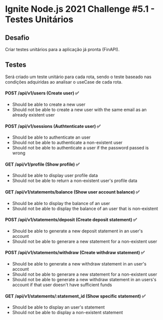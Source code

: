 # Ignite Node.js 2021 Challenge #5.1 - Testes Unitários

## Desafio
Criar testes unitários para a aplicação já pronta (FinAPI).

## Testes
Será criado um teste unitário para cada rota, sendo o teste baseado nas condições adquiridas ao analisar o useCase de cada rota.

#### POST /api/v1/users (Create user) ✅
- Should be able to create a new user
- Should not be able to create a new user with the same email as an already existent user

#### POST /api/v1/sessions (Authtenticate user) ✅
- Should be able to authenticate an user
- Should not be able to authenticate a non-existent user
- Should not be able to authenticate a user if the password passed is wrong

#### GET /api/v1/profile (Show profile) ✅
- Should be able to display user profile data
- Should not be able to return a non-existent user's profile data

#### GET /api/v1/statements/balance (Show user account balance) ✅
- Should be able to display the balance of an user
- Should not be able to display the balance of an user that is non-existent

#### POST /api/v1/statements/deposit (Create deposit statement) ✅
- Should be able to generate a new deposit statement in an user's account
- Should not be able to generare a new statement for a non-existent user

#### POST /api/v1/statements/withdraw (Create withdraw statement) ✅
- Should be able to generate a new withdraw statement in an user's account
- Should not be able to generare a new statement for a non-existent user
- Should not be able to generate a new withdraw statement in an users's account if that user doesn't have sufficient funds

#### GET /api/v1/statements/:statement_id (Show specific statement) ✅
- Should be able to display an user's statement
- Should not be able to display a non-existent statement